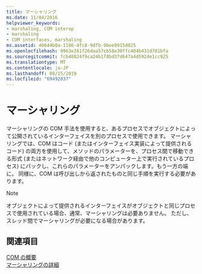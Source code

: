 ```yaml
---
title: マーシャリング
ms.date: 11/04/2016
helpviewer_keywords:
- marshaling, COM interop
- marshaling
- COM interfaces, marshaling
ms.assetid: 40644b0a-1106-4fc8-9dfb-9bee9915d825
ms.openlocfilehash: 9963e261f26daa57cb58e30ffc404b431d781bfa
ms.sourcegitcommit: fcb48824f9ca24b1f8bd37d647a4d592de1cc925
ms.translationtype: MT
ms.contentlocale: ja-JP
ms.lasthandoff: 08/15/2019
ms.locfileid: "69492037"
---
```

# <a name="marshaling"></a>マーシャリング

マーシャリングの COM 手法を使用すると、あるプロセスでオブジェクトによって公開されているインターフェイスを別のプロセスで使用できます。 マーシャリングでは、COM はコード (またはインターフェイス実装によって提供されるコード) の両方を使用して、メソッドのパラメーターを、プロセス間で移動できる形式 (またはネットワーク経由で他のコンピューター上で実行されているプロセス) にパックし、これらのパラメーターをアンパックします。もう一方の端に。 同様に、COM は呼び出しから返されたものと同じ手順を実行する必要があります。

> [!NOTE]
>  オブジェクトによって提供されるインターフェイスがオブジェクトと同じプロセスで使用されている場合、通常、マーシャリングは必要ありません。 ただし、スレッド間でマーシャリングが必要になる場合があります。

## <a name="see-also"></a>関連項目

[COM の概要](../atl/introduction-to-com.md)<br/>
[マーシャリングの詳細](/windows/win32/com/marshaling-details)
